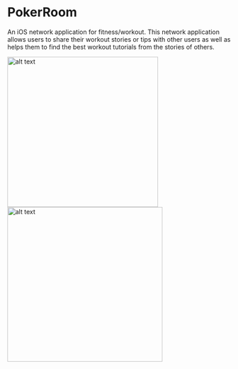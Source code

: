 # PokerRoom
An iOS network application for fitness/workout. This network application allows users to share 
their workout stories or tips with other users as well as helps them to find the best workout 
tutorials from the stories of others.


<img src="https://github.com/arieeel1110/PokerRoom/blob/master/image/P1.png?raw=true" alt="alt text" width="340">      <img src="https://github.com/arieeel1110/PokerRoom/blob/master/image/P2.png?raw=true" alt="alt text" width="350">




